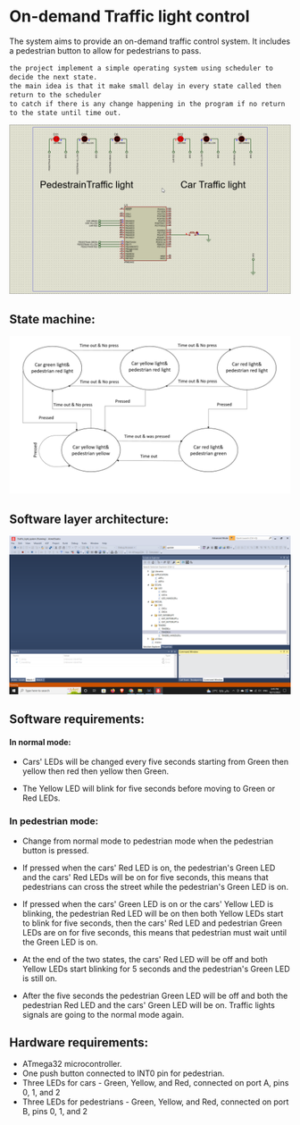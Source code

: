 # On-demand Traffic light control
The system aims to provide an on-demand traffic control system. It includes a pedestrian button to allow for pedestrians to pass.

    the project implement a simple operating system using scheduler to decide the next state.
    the main idea is that it make small delay in every state called then return to the scheduler 
    to catch if there is any change happening in the program if no return to the state until time out.  
![simulation](images&videos/simulation.gif)
## State machine: 
<!-- <h1 align="center">state machine</h1> -->

![state machine](images&videos/state_machine.png)
## Software layer architecture: 
![code folders](images&videos/code_folders.png)
## Software requirements: 
#### In normal mode:

* Cars' LEDs will be changed every five seconds starting from Green then yellow then red then yellow then Green.

- The Yellow LED will blink for five seconds before moving to Green or Red LEDs.

### In pedestrian mode:

- Change from normal mode to pedestrian mode when the pedestrian button is pressed.

- If pressed when the cars' Red LED is on, the pedestrian's Green LED and the cars' Red LEDs will be on for five seconds, this means that pedestrians can cross the street while the pedestrian's Green LED is on.

- If pressed when the cars' Green LED is on or the cars' Yellow LED is blinking, the pedestrian Red LED will be on then both Yellow LEDs start to blink for five seconds, then the cars' Red LED and pedestrian Green LEDs are on for five seconds, this means that pedestrian must wait until the Green LED is on.

- At the end of the two states, the cars' Red LED will be off and both Yellow LEDs start blinking for 5 seconds and the pedestrian's Green LED is still on.

- After the five seconds the pedestrian Green LED will be off and both the pedestrian Red LED and the cars' Green LED will be on.
Traffic lights signals are going to the normal mode again.

## Hardware requirements:

* ATmega32 microcontroller.
* One push button connected to INT0 pin for pedestrian.
* Three LEDs for cars - Green, Yellow, and Red, connected on port A, pins 0, 1, and 2
* Three LEDs for pedestrians - Green, Yellow, and Red, connected on port B, pins 0, 1, and 2

